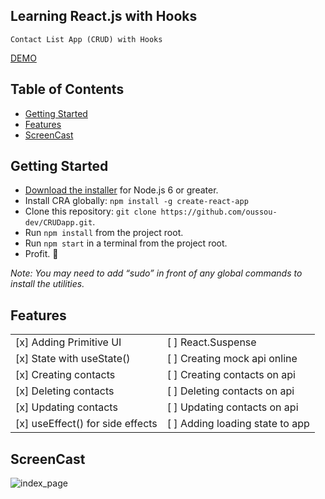 ## Learning React.js with Hooks

```
Contact List App (CRUD) with Hooks
```

[DEMO](https://xnm7pw92z.codesandbox.io/)

## Table of Contents

- [Getting Started](#getting-started)
- [Features](#features)
- [ScreenCast](#screencast)

## Getting Started

- [Download the installer](https://nodejs.org/) for Node.js 6 or greater.
- Install CRA globally: `npm install -g create-react-app`
- Clone this repository: `git clone https://github.com/oussou-dev/CRUDapp.git`.
- Run `npm install` from the project root.
- Run `npm start` in a terminal from the project root.
- Profit. :tada:

_Note: You may need to add “sudo” in front of any global commands to install the utilities._

## Features

|                                  |                                 |
| -------------------------------- | ------------------------------- |
| [x] Adding Primitive UI          | [ ] React.Suspense              |
| [x] State with useState()        | [ ] Creating mock api online    |
| [x] Creating contacts            | [ ] Creating contacts on api    |
| [x] Deleting contacts            | [ ] Deleting contacts on api    |
| [x] Updating contacts            | [ ] Updating contacts on api    |
| [x] useEffect() for side effects | [ ] Adding loading state to app |

## ScreenCast

![index_page](https://github.com/oussou-dev/contactListHooks/blob/master/img/screencast.gif)
